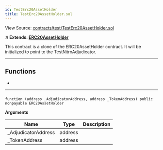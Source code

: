 ```yaml
---
id: TestErc20AssetHolder
title: TestErc20AssetHolder.sol
---
```


View Source: [contracts/test/TestErc20AssetHolder.sol](https://github.com/statechannels/monorepo/tree/master/packages/nitro-protocol/contracts/test/TestErc20AssetHolder.sol)

**↗ Extends: [ERC20AssetHolder](ERC20AssetHolder.md)**

This contract is a clone of the ERC20AssetHolder contract. It will be initialized to point to the TestNitroAdjudicator.

---

## Functions

- [](#)

---

### 

```solidity
function (address _AdjudicatorAddress, address _TokenAddress) public nonpayable ERC20AssetHolder 
```

**Arguments**

| Name        | Type           | Description  |
| ------------- |------------- | -----|
| _AdjudicatorAddress | address |  | 
| _TokenAddress | address |  | 

